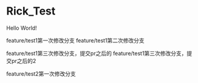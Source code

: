 # Rick_Test
Hello World!

feature/test1第一次修改分支
feature/test1第二次修改分支

feature/test1第三次修改分支，提交pr之后的
feature/test1第三次修改分支，提交pr之后的2


feature/test2第一次修改分支
